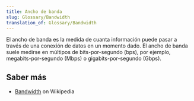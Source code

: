 ```yaml
---
title: Ancho de banda
slug: Glossary/Bandwidth
translation_of: Glossary/Bandwidth
---
```


El ancho de banda es la medida de cuanta información puede pasar a través de una conexión de datos en un momento dado. El ancho de banda suele medirse en múltipos de bits-por-segundo (bps), por ejemplo, megabits-por-segundo (Mbps) o gigabits-por-segundo (Gbps).

## Saber más

- [Bandwidth](https://es.wikipedia.org/wiki/Bandwidth) on Wikipedia
